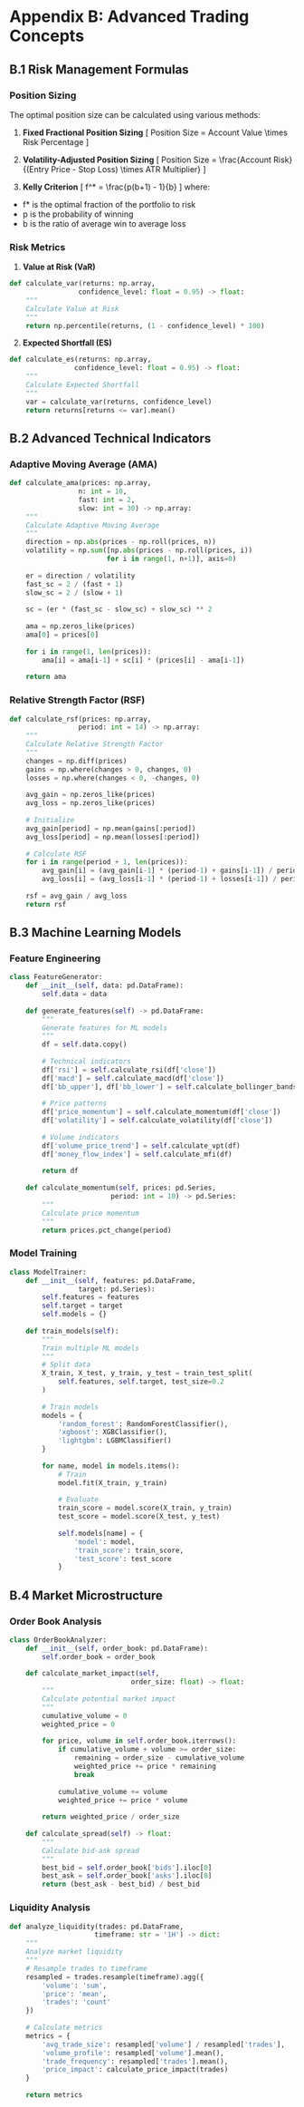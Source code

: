 # Appendix B: Advanced Trading Concepts

## B.1 Risk Management Formulas

### Position Sizing
The optimal position size can be calculated using various methods:

1. **Fixed Fractional Position Sizing**
\[
Position Size = Account Value \times Risk Percentage
\]

2. **Volatility-Adjusted Position Sizing**
\[
Position Size = \frac{Account Risk}{(Entry Price - Stop Loss) \times ATR Multiplier}
\]

3. **Kelly Criterion**
\[
f^* = \frac{p(b+1) - 1}{b}
\]
where:
- f* is the optimal fraction of the portfolio to risk
- p is the probability of winning
- b is the ratio of average win to average loss

### Risk Metrics

1. **Value at Risk (VaR)**
```python
def calculate_var(returns: np.array, 
                 confidence_level: float = 0.95) -> float:
    """
    Calculate Value at Risk
    """
    return np.percentile(returns, (1 - confidence_level) * 100)
```

2. **Expected Shortfall (ES)**
```python
def calculate_es(returns: np.array, 
                confidence_level: float = 0.95) -> float:
    """
    Calculate Expected Shortfall
    """
    var = calculate_var(returns, confidence_level)
    return returns[returns <= var].mean()
```

## B.2 Advanced Technical Indicators

### Adaptive Moving Average (AMA)
```python
def calculate_ama(prices: np.array, 
                 n: int = 10,
                 fast: int = 2,
                 slow: int = 30) -> np.array:
    """
    Calculate Adaptive Moving Average
    """
    direction = np.abs(prices - np.roll(prices, n))
    volatility = np.sum([np.abs(prices - np.roll(prices, i)) 
                        for i in range(1, n+1)], axis=0)
    
    er = direction / volatility
    fast_sc = 2 / (fast + 1)
    slow_sc = 2 / (slow + 1)
    
    sc = (er * (fast_sc - slow_sc) + slow_sc) ** 2
    
    ama = np.zeros_like(prices)
    ama[0] = prices[0]
    
    for i in range(1, len(prices)):
        ama[i] = ama[i-1] + sc[i] * (prices[i] - ama[i-1])
        
    return ama
```

### Relative Strength Factor (RSF)
```python
def calculate_rsf(prices: np.array, 
                 period: int = 14) -> np.array:
    """
    Calculate Relative Strength Factor
    """
    changes = np.diff(prices)
    gains = np.where(changes > 0, changes, 0)
    losses = np.where(changes < 0, -changes, 0)
    
    avg_gain = np.zeros_like(prices)
    avg_loss = np.zeros_like(prices)
    
    # Initialize
    avg_gain[period] = np.mean(gains[:period])
    avg_loss[period] = np.mean(losses[:period])
    
    # Calculate RSF
    for i in range(period + 1, len(prices)):
        avg_gain[i] = (avg_gain[i-1] * (period-1) + gains[i-1]) / period
        avg_loss[i] = (avg_loss[i-1] * (period-1) + losses[i-1]) / period
    
    rsf = avg_gain / avg_loss
    return rsf
```

## B.3 Machine Learning Models

### Feature Engineering
```python
class FeatureGenerator:
    def __init__(self, data: pd.DataFrame):
        self.data = data
        
    def generate_features(self) -> pd.DataFrame:
        """
        Generate features for ML models
        """
        df = self.data.copy()
        
        # Technical indicators
        df['rsi'] = self.calculate_rsi(df['close'])
        df['macd'] = self.calculate_macd(df['close'])
        df['bb_upper'], df['bb_lower'] = self.calculate_bollinger_bands(df['close'])
        
        # Price patterns
        df['price_momentum'] = self.calculate_momentum(df['close'])
        df['volatility'] = self.calculate_volatility(df['close'])
        
        # Volume indicators
        df['volume_price_trend'] = self.calculate_vpt(df)
        df['money_flow_index'] = self.calculate_mfi(df)
        
        return df
        
    def calculate_momentum(self, prices: pd.Series, 
                         period: int = 10) -> pd.Series:
        """
        Calculate price momentum
        """
        return prices.pct_change(period)
```

### Model Training
```python
class ModelTrainer:
    def __init__(self, features: pd.DataFrame, 
                 target: pd.Series):
        self.features = features
        self.target = target
        self.models = {}
        
    def train_models(self):
        """
        Train multiple ML models
        """
        # Split data
        X_train, X_test, y_train, y_test = train_test_split(
            self.features, self.target, test_size=0.2
        )
        
        # Train models
        models = {
            'random_forest': RandomForestClassifier(),
            'xgboost': XGBClassifier(),
            'lightgbm': LGBMClassifier()
        }
        
        for name, model in models.items():
            # Train
            model.fit(X_train, y_train)
            
            # Evaluate
            train_score = model.score(X_train, y_train)
            test_score = model.score(X_test, y_test)
            
            self.models[name] = {
                'model': model,
                'train_score': train_score,
                'test_score': test_score
            }
```

## B.4 Market Microstructure

### Order Book Analysis
```python
class OrderBookAnalyzer:
    def __init__(self, order_book: pd.DataFrame):
        self.order_book = order_book
        
    def calculate_market_impact(self, 
                              order_size: float) -> float:
        """
        Calculate potential market impact
        """
        cumulative_volume = 0
        weighted_price = 0
        
        for price, volume in self.order_book.iterrows():
            if cumulative_volume + volume >= order_size:
                remaining = order_size - cumulative_volume
                weighted_price += price * remaining
                break
            
            cumulative_volume += volume
            weighted_price += price * volume
            
        return weighted_price / order_size
        
    def calculate_spread(self) -> float:
        """
        Calculate bid-ask spread
        """
        best_bid = self.order_book['bids'].iloc[0]
        best_ask = self.order_book['asks'].iloc[0]
        return (best_ask - best_bid) / best_bid
```

### Liquidity Analysis
```python
def analyze_liquidity(trades: pd.DataFrame, 
                     timeframe: str = '1H') -> dict:
    """
    Analyze market liquidity
    """
    # Resample trades to timeframe
    resampled = trades.resample(timeframe).agg({
        'volume': 'sum',
        'price': 'mean',
        'trades': 'count'
    })
    
    # Calculate metrics
    metrics = {
        'avg_trade_size': resampled['volume'] / resampled['trades'],
        'volume_profile': resampled['volume'].mean(),
        'trade_frequency': resampled['trades'].mean(),
        'price_impact': calculate_price_impact(trades)
    }
    
    return metrics
``` 
